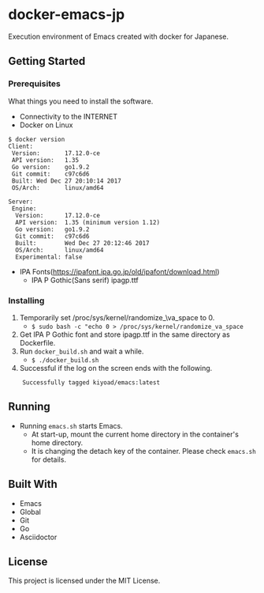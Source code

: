 # docker-emacs-jp

Execution environment of Emacs created with docker for Japanese.

## Getting Started
### Prerequisites

What things you need to install the software.

* Connectivity to the INTERNET
* Docker on Linux

```
$ docker version
Client:
 Version:       17.12.0-ce
 API version:   1.35
 Go version:    go1.9.2
 Git commit:    c97c6d6
 Built: Wed Dec 27 20:10:14 2017
 OS/Arch:       linux/amd64

Server:
 Engine:
  Version:      17.12.0-ce
  API version:  1.35 (minimum version 1.12)
  Go version:   go1.9.2
  Git commit:   c97c6d6
  Built:        Wed Dec 27 20:12:46 2017
  OS/Arch:      linux/amd64
  Experimental: false
```

* IPA Fonts(https://ipafont.ipa.go.jp/old/ipafont/download.html)
    * IPA P Gothic(Sans serif) ipagp.ttf

### Installing

1. Temporarily set /proc/sys/kernel/randomize_\va\_space to 0.
    * `$ sudo bash -c "echo 0 > /proc/sys/kernel/randomize_va_space`
1. Get IPA P Gothic font and store ipagp.ttf in the same directory as Dockerfile.
1. Run `docker_build.sh` and wait a while.
    * `$ ./docker_build.sh`
1. Successful if the log on the screen ends with the following.

```
    Successfully tagged kiyoad/emacs:latest
```

## Running

* Running `emacs.sh` starts Emacs.
    * At start-up, mount the current home directory in the container's home directory.
    * It is changing the detach key of the container. Please check `emacs.sh` for details.

## Built With

* Emacs
* Global
* Git
* Go
* Asciidoctor

## License

This project is licensed under the MIT License.
